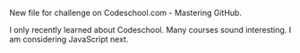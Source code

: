 New file for challenge on Codeschool.com - Mastering GitHub.

I only recently learned about Codeschool. 
Many courses sound interesting.
I am considering JavaScript next.